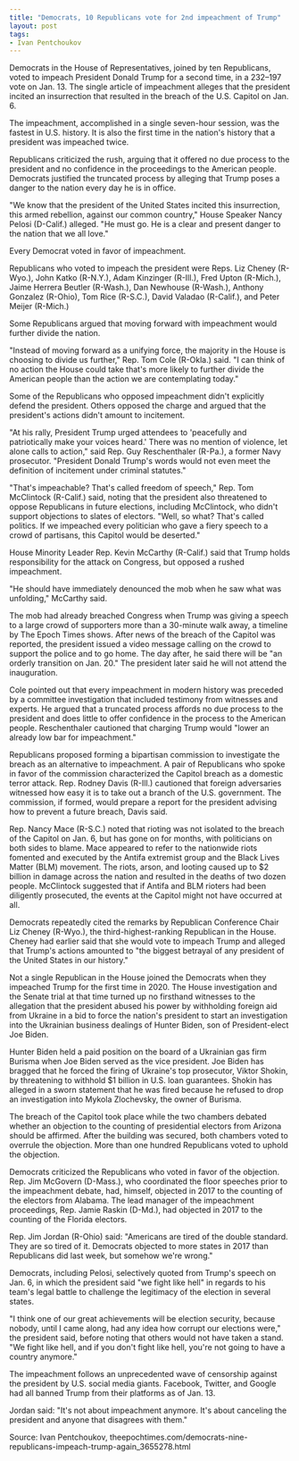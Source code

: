 ```yaml
---
title: "Democrats, 10 Republicans vote for 2nd impeachment of Trump"
layout: post
tags:
- Ivan Pentchoukov
---
```


Democrats in the House of Representatives, joined by ten Republicans, voted to impeach President Donald Trump for a second time, in a 232–197 vote on Jan. 13. The single article of impeachment alleges that the president incited an insurrection that resulted in the breach of the U.S. Capitol on Jan. 6.

The impeachment, accomplished in a single seven-hour session, was the fastest in U.S. history. It is also the first time in the nation's history that a president was impeached twice.

Republicans criticized the rush, arguing that it offered no due process to the president and no confidence in the proceedings to the American people. Democrats justified the truncated process by alleging that Trump poses a danger to the nation every day he is in office.

"We know that the president of the United States incited this insurrection, this armed rebellion, against our common country," House Speaker Nancy Pelosi (D-Calif.) alleged. "He must go. He is a clear and present danger to the nation that we all love."

Every Democrat voted in favor of impeachment.

Republicans who voted to impeach the president were Reps. Liz Cheney (R-Wyo.), John Katko (R-N.Y.), Adam Kinzinger (R-Ill.), Fred Upton (R-Mich.), Jaime Herrera Beutler (R-Wash.), Dan Newhouse (R-Wash.), Anthony Gonzalez (R-Ohio), Tom Rice (R-S.C.), David Valadao (R-Calif.), and Peter Meijer (R-Mich.)

Some Republicans argued that moving forward with impeachment would further divide the nation.

"Instead of moving forward as a unifying force, the majority in the House is choosing to divide us further," Rep. Tom Cole (R-Okla.) said. "I can think of no action the House could take that's more likely to further divide the American people than the action we are contemplating today."

Some of the Republicans who opposed impeachment didn't explicitly defend the president. Others opposed the charge and argued that the president's actions didn't amount to incitement.

"At his rally, President Trump urged attendees to 'peacefully and patriotically make your voices heard.' There was no mention of violence, let alone calls to action," said Rep. Guy Reschenthaler (R-Pa.), a former Navy prosecutor. "President Donald Trump's words would not even meet the definition of incitement under criminal statutes."

"That's impeachable? That's called freedom of speech," Rep. Tom McClintock (R-Calif.) said, noting that the president also threatened to oppose Republicans in future elections, including McClintock, who didn't support objections to slates of electors. "Well, so what? That's called politics. If we impeached every politician who gave a fiery speech to a crowd of partisans, this Capitol would be deserted."

House Minority Leader Rep. Kevin McCarthy (R-Calif.) said that Trump holds responsibility for the attack on Congress, but opposed a rushed impeachment.

"He should have immediately denounced the mob when he saw what was unfolding," McCarthy said.

The mob had already breached Congress when Trump was giving a speech to a large crowd of supporters more than a 30-minute walk away, a timeline by The Epoch Times shows. After news of the breach of the Capitol was reported, the president issued a video message calling on the crowd to support the police and to go home. The day after, he said there will be "an orderly transition on Jan. 20." The president later said he will not attend the inauguration.

Cole pointed out that every impeachment in modern history was preceded by a committee investigation that included testimony from witnesses and experts. He argued that a truncated process affords no due process to the president and does little to offer confidence in the process to the American people. Reschenthaler cautioned that charging Trump would "lower an already low bar for impeachment."

Republicans proposed forming a bipartisan commission to investigate the breach as an alternative to impeachment. A pair of Republicans who spoke in favor of the commission characterized the Capitol breach as a domestic terror attack. Rep. Rodney Davis (R-Ill.) cautioned that foreign adversaries witnessed how easy it is to take out a branch of the U.S. government. The commission, if formed, would prepare a report for the president advising how to prevent a future breach, Davis said.

Rep. Nancy Mace (R-S.C.) noted that rioting was not isolated to the breach of the Capitol on Jan. 6, but has gone on for months, with politicians on both sides to blame. Mace appeared to refer to the nationwide riots fomented and executed by the Antifa extremist group and the Black Lives Matter (BLM) movement. The riots, arson, and looting caused up to $2 billion in damage across the nation and resulted in the deaths of two dozen people. McClintock suggested that if Antifa and BLM rioters had been diligently prosecuted, the events at the Capitol might not have occurred at all.

Democrats repeatedly cited the remarks by Republican Conference Chair Liz Cheney (R-Wyo.), the third-highest-ranking Republican in the House. Cheney had earlier said that she would vote to impeach Trump and alleged that Trump's actions amounted to "the biggest betrayal of any president of the United States in our history."

Not a single Republican in the House joined the Democrats when they impeached Trump for the first time in 2020. The House investigation and the Senate trial at that time turned up no firsthand witnesses to the allegation that the president abused his power by withholding foreign aid from Ukraine in a bid to force the nation's president to start an investigation into the Ukrainian business dealings of Hunter Biden, son of President-elect Joe Biden.

Hunter Biden held a paid position on the board of a Ukrainian gas firm Burisma when Joe Biden served as the vice president. Joe Biden has bragged that he forced the firing of Ukraine's top prosecutor, Viktor Shokin, by threatening to withhold $1 billion in U.S. loan guarantees. Shokin has alleged in a sworn statement that he was fired because he refused to drop an investigation into Mykola Zlochevsky, the owner of Burisma.

The breach of the Capitol took place while the two chambers debated whether an objection to the counting of presidential electors from Arizona should be affirmed. After the building was secured, both chambers voted to overrule the objection. More than one hundred Republicans voted to uphold the objection.

Democrats criticized the Republicans who voted in favor of the objection. Rep. Jim McGovern (D-Mass.), who coordinated the floor speeches prior to the impeachment debate, had, himself, objected in 2017 to the counting of the electors from Alabama. The lead manager of the impeachment proceedings, Rep. Jamie Raskin (D-Md.), had objected in 2017 to the counting of the Florida electors.

Rep. Jim Jordan (R-Ohio) said: "Americans are tired of the double standard. They are so tired of it. Democrats objected to more states in 2017 than Republicans did last week, but somehow we're wrong."

Democrats, including Pelosi, selectively quoted from Trump's speech on Jan. 6, in which the president said "we fight like hell" in regards to his team's legal battle to challenge the legitimacy of the election in several states.

"I think one of our great achievements will be election security, because nobody, until I came along, had any idea how corrupt our elections were," the president said, before noting that others would not have taken a stand. "We fight like hell, and if you don't fight like hell, you're not going to have a country anymore."

The impeachment follows an unprecedented wave of censorship against the president by U.S. social media giants. Facebook, Twitter, and Google had all banned Trump from their platforms as of Jan. 13.

Jordan said: "It's not about impeachment anymore. It's about canceling the president and anyone that disagrees with them."

Source: Ivan Pentchoukov, theepochtimes.com/democrats-nine-republicans-impeach-trump-again\_3655278.html
